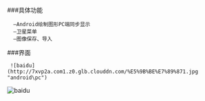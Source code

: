 ###具体功能    

      —Android绘制图形PC端同步显示
      —卫星菜单
      —图像保存、导入
      
###界面    
      
       
     ![baidu](http://7xvp2a.com1.z0.glb.clouddn.com/%E5%9B%BE%E7%89%871.jpg "android\pc")
   ![baidu](http://7xvp2a.com1.z0.glb.clouddn.com/9%24WNXKPOQ~F%606TWF4~6JRN7.jpg "android")
  
